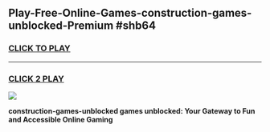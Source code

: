 
## Play-Free-Online-Games-construction-games-unblocked-Premium #shb64
<h3>
<a href="https://premium.freeplayer.one?title=construction-games-unblocked&ref=8M">CLICK TO PLAY</a></h3>
<hr>

<h3>
<a href="https://premium.freeplayer.one?title=construction-games-unblocked&ref=8M">CLICK 2 PLAY</a>
  
</h3>

<a href="https://premium.freeplayer.one?title=construction-games-unblocked&ref=8M"><img src="https://clearcache.store/games.png"></a>


**construction-games-unblocked games unblocked: Your Gateway to Fun and Accessible Online Gaming**
